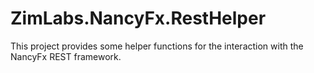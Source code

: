 # ZimLabs.NancyFx.RestHelper

This project provides some helper functions for the interaction with the NancyFx REST framework.